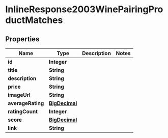 

# InlineResponse2003WinePairingProductMatches

## Properties

Name | Type | Description | Notes
------------ | ------------- | ------------- | -------------
**id** | **Integer** |  | 
**title** | **String** |  | 
**description** | **String** |  | 
**price** | **String** |  | 
**imageUrl** | **String** |  | 
**averageRating** | [**BigDecimal**](BigDecimal.md) |  | 
**ratingCount** | **Integer** |  | 
**score** | [**BigDecimal**](BigDecimal.md) |  | 
**link** | **String** |  | 





